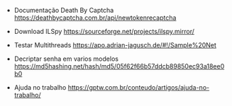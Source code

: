 - Documentação Death By Captcha
https://deathbycaptcha.com.br/api/newtokenrecaptcha

- Download ILSpy
https://sourceforge.net/projects/ilspy.mirror/

- Testar Multithreads
https://apo.adrian-jagusch.de/#!/Sample%20Net

- Decriptar senha em varios modelos
https://md5hashing.net/hash/md5/05f62f66b57ddcb89850ec93a18ee0b0

- Ajuda no trabalho
https://gptw.com.br/conteudo/artigos/ajuda-no-trabalho/